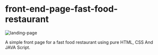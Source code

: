 # front-end-page-fast-food-restaurant

![landing-page](https://media.istockphoto.com/vectors/fast-food-restaurant-menu-vector-id1003328914)










A simple front page for a fast food restaurant using pure HTML, CSS And JAVA Script.
